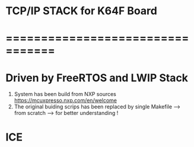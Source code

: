 # TCP/IP STACK for K64F Board
# =================================
# Driven by FreeRTOS and LWIP Stack


1. System has been build from NXP sources https://mcuxpresso.nxp.com/en/welcome
2. The original buiding scrips has been replaced by single Makefile --> from scratch --> for better understanding !


# ICE
